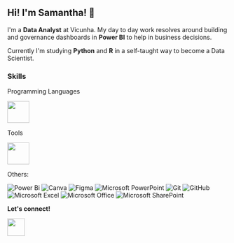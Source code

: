 ## Hi! I'm Samantha! 👋

I'm a **Data Analyst** at Vicunha. My day to day work resolves around building and governance dashboards in **Power BI** to help in business decisions. 

Currently I'm studying **Python** and **R** in a self-taught way to become a Data Scientist. 


### Skills

Programming Languages

<img src="https://cdn.jsdelivr.net/gh/devicons/devicon/icons/python/python-original.svg" width="50px" />       

Tools

<img src="https://cdn.jsdelivr.net/gh/devicons/devicon/icons/vscode/vscode-original.svg" width="50px" />

Others: 

![Power Bi](https://img.shields.io/badge/power_bi-F2C811?style=for-the-badge&logo=powerbi&logoColor=black) ![Canva](https://img.shields.io/badge/Canva-%2300C4CC.svg?style=for-the-badge&logo=Canva&logoColor=white) ![Figma](https://img.shields.io/badge/figma-%23F24E1E.svg?style=for-the-badge&logo=figma&logoColor=white) ![Microsoft PowerPoint](https://img.shields.io/badge/Microsoft_PowerPoint-B7472A?style=for-the-badge&logo=microsoft-powerpoint&logoColor=white) ![Git](https://img.shields.io/badge/git-%23F05033.svg?style=for-the-badge&logo=git&logoColor=white) ![GitHub](https://img.shields.io/badge/github-%23121011.svg?style=for-the-badge&logo=github&logoColor=white) ![Microsoft Excel](https://img.shields.io/badge/Microsoft_Excel-217346?style=for-the-badge&logo=microsoft-excel&logoColor=white) ![Microsoft Office](https://img.shields.io/badge/Microsoft_Office-D83B01?style=for-the-badge&logo=microsoft-office&logoColor=white) ![Microsoft SharePoint ](https://img.shields.io/badge/Microsoft_SharePoint-0078D4?style=for-the-badge&logo=microsoft-sharepoint&logoColor=white)

**Let's connect!**

<a href="https://www.linkedin.com/in/samvalentim/"><img src="https://cdn2.iconfinder.com/data/icons/social-media-2285/512/1_Linkedin_unofficial_colored_svg-128.png" width="40"></a>

